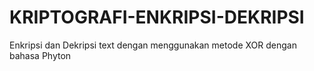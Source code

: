 # KRIPTOGRAFI-ENKRIPSI-DEKRIPSI
Enkripsi dan Dekripsi text dengan menggunakan metode XOR dengan bahasa Phyton
